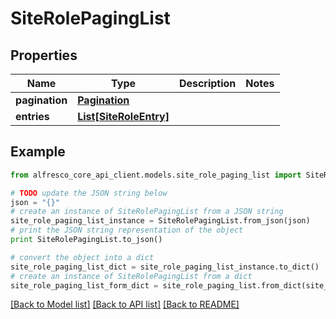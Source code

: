 # SiteRolePagingList


## Properties
Name | Type | Description | Notes
------------ | ------------- | ------------- | -------------
**pagination** | [**Pagination**](Pagination.md) |  | 
**entries** | [**List[SiteRoleEntry]**](SiteRoleEntry.md) |  | 

## Example

```python
from alfresco_core_api_client.models.site_role_paging_list import SiteRolePagingList

# TODO update the JSON string below
json = "{}"
# create an instance of SiteRolePagingList from a JSON string
site_role_paging_list_instance = SiteRolePagingList.from_json(json)
# print the JSON string representation of the object
print SiteRolePagingList.to_json()

# convert the object into a dict
site_role_paging_list_dict = site_role_paging_list_instance.to_dict()
# create an instance of SiteRolePagingList from a dict
site_role_paging_list_form_dict = site_role_paging_list.from_dict(site_role_paging_list_dict)
```
[[Back to Model list]](../README.md#documentation-for-models) [[Back to API list]](../README.md#documentation-for-api-endpoints) [[Back to README]](../README.md)


